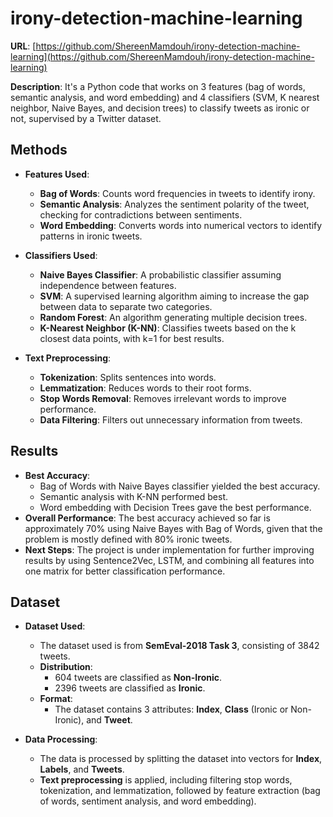 # irony-detection-machine-learning
**URL**: [https://github.com/ShereenMamdouh/irony-detection-machine-learning](https://github.com/ShereenMamdouh/irony-detection-machine-learning)

**Description**: It's a Python code that works on 3 features (bag of words, semantic analysis, and word embedding) and 4 classifiers (SVM, K nearest neighbor, Naive Bayes, and decision trees) to classify tweets as ironic or not, supervised by a Twitter dataset.

## Methods
- **Features Used**:
  - **Bag of Words**: Counts word frequencies in tweets to identify irony.
  - **Semantic Analysis**: Analyzes the sentiment polarity of the tweet, checking for contradictions between sentiments.
  - **Word Embedding**: Converts words into numerical vectors to identify patterns in ironic tweets.
  
- **Classifiers Used**:
  - **Naive Bayes Classifier**: A probabilistic classifier assuming independence between features.
  - **SVM**: A supervised learning algorithm aiming to increase the gap between data to separate two categories.
  - **Random Forest**: An algorithm generating multiple decision trees.
  - **K-Nearest Neighbor (K-NN)**: Classifies tweets based on the k closest data points, with k=1 for best results.
  
- **Text Preprocessing**:
  - **Tokenization**: Splits sentences into words.
  - **Lemmatization**: Reduces words to their root forms.
  - **Stop Words Removal**: Removes irrelevant words to improve performance.
  - **Data Filtering**: Filters out unnecessary information from tweets.
  
## Results
- **Best Accuracy**: 
  - Bag of Words with Naive Bayes classifier yielded the best accuracy.
  - Semantic analysis with K-NN performed best.
  - Word embedding with Decision Trees gave the best performance.
- **Overall Performance**: The best accuracy achieved so far is approximately 70% using Naive Bayes with Bag of Words, given that the problem is mostly defined with 80% ironic tweets.
- **Next Steps**: The project is under implementation for further improving results by using Sentence2Vec, LSTM, and combining all features into one matrix for better classification performance.

## Dataset
- **Dataset Used**: 
  - The dataset used is from **SemEval-2018 Task 3**, consisting of 3842 tweets.
  - **Distribution**: 
    - 604 tweets are classified as **Non-Ironic**.
    - 2396 tweets are classified as **Ironic**.
  - **Format**: 
    - The dataset contains 3 attributes: **Index**, **Class** (Ironic or Non-Ironic), and **Tweet**.
  
- **Data Processing**:
  - The data is processed by splitting the dataset into vectors for **Index**, **Labels**, and **Tweets**.
  - **Text preprocessing** is applied, including filtering stop words, tokenization, and lemmatization, followed by feature extraction (bag of words, sentiment analysis, and word embedding).
